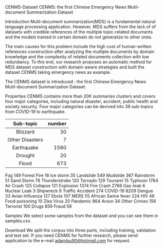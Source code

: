 CENMS-Dataset
CENMS: the first Chinese Emergency News Mutil-document Summarization Dataset

Introduction
Multi-document summarization(MDS) is a fundamental natural language processing application. However, MDS suffers from the lack of of datasets with credible references of the multiple topic-related documents and the models trained in certain domain do not generalize to other ones. 

The main causes for this problem include the high cost of human-written references construction after analyzing the multiple documents by domain knowledge and the complexity of related documents collection with low redundancy. To this end, our research proposes an automatic method for MDS dataset construction with domain-aware strategies and built the dataset CENMS taking emergency news as example.

The CENMS dataset is introduced : the first Chinese Emergency News Mutil-document Summarization Dataset.

Properties
CENMS contains more than 20K summaries clusters and covers four major categories, including natural disaster, accident, public health and society security. Four major categories can be devived into 39 sub-topics from COVID-19 to earthquake. 

|Sub-topic|	number|
|     :---:      |          ---: |
|Blizzard |	30|
|Other Disasters	|7|
|Earthquake |	1560|
|Drought	|20|
|Flood	|673|
Fog	149
Forest Fire	16
Ice storm	35
Landslide	549
Mudslide	367
Rainstorm 	51
Sand Storm	78
Thunderstroke 	120
Tornado	129
Tsunami	15
Typhoon	1764
Air Crash	125
Collapse	121
Explosion	1374
Fire Crash	2768
Gas-leak	6
Nuclear Leak	3
Shipwreck 	9
Traffic Accident	274
COVID-19	8209
Dengue	33
Avian Influenza	127
Ebola	107
MERS	55
African Swine fever	224
HIV	46
Food-poisoning	10
Zika Virus	20
Pandemic	864
Arson	34
Other Crimes	156
Terrorist	100
Drugs	859
Fraud	59


Samples
We select some samples from the dataset and you can see them in samples.csv.

Download
We split the corpus into three parts, including training, validation and test set. If you need CENMS for further research, please send application to the e-mail adamlau90@hotmail.com for request.
